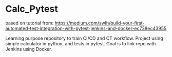 # Calc_Pytest
based on tutorial from: https://medium.com/swlh/build-your-first-automated-test-integration-with-pytest-jenkins-and-docker-ec738ec43955

Learning purpose repository to train CI/CD and CT workflow. 
Project using simple calculator in python, and tests in pytest.
Goal is to link repo with Jenkins using Docker.


